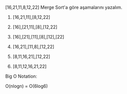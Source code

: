 [16,21,11,8,12,22] Merge Sort'a göre aşamalarını yazalım.

1) [16,21,11],[8,12,22]

2) [16],[21,11],[8],[12,22]

3) [16],[21],[11],[8],[12],[22]

4) [16,21],[11,8],[12,22]

5) [8,11,16,21],[12,22]

6) [8,11,12,16,21,22]


Big O Notation:

O(nlogn) = O(6log6)
